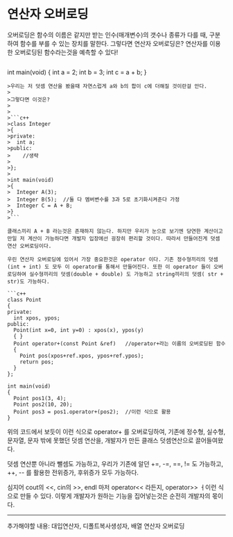 # 연산자 오버로딩

오버로딩은 함수의 이름은 같지만 받는 인수(매개변수)의 갯수나 종류가 다를 때, 구분하여 함수를 부를 수 있는 장치를 말한다. 그렇다면 연산자 오버로딩은? 연산자를 이용한 오버로딩된 함수라는것을 예측할 수 있다!
>```c++
int main(void)
{
  int a = 2;
  int b = 3;
  int c = a + b;
}
```
>우리는 저 덧셈 연산을 봤을때 자연스럽게 a와 b의 합이 c에 더해질 것이란걸 안다.
>
>그렇다면 이것은?
>
>
>```c++
>class Integer
>{
>private:
>  int a;
>public:
>    //생략
>
>};
>
>int main(void)
>{
>  Integer A(3);
>  Integer B(5);  //둘 다 멤버변수를 3과 5로 초기화시켜준다 가정
>  Integer C = A + B;
>}
>```

클래스끼리 A + B 라는것은 존재하지 않는다. 하지만 우리가 눈으로 보기엔 당연한 계산이고 만일 저 계산이 가능하다면 개발자 입장에선 굉장히 편리할 것이다. 따라서 만들어진게 덧셈 연산 오버로딩이다.

우린 연산자 오버로딩에 있어서 가장 중요한것은 operator 이다. 기존 정수형끼리의 덧셈(int + int) 도 모두 이 operator를 통해서 만들어진다. 또한 이 operator 들이 오버로딩하여 실수형끼리의 덧셈(double + double) 도 가능하고 string끼리의 덧셈( str + str)도 가능하다.

```c++
class Point
{
private:
  int xpos, ypos;
public:
  Point(int x=0, int y=0) : xpos(x), ypos(y)
  { }
  Point operator+(const Point &ref)   //operator+라는 이름의 오버로딩된 함수
  {
    Point pos(xpos+ref.xpos, ypos+ref.ypos);
    return pos;
  }
};

int main(void)
{
  Point pos1(3, 4);
  Point pos2(10, 20);
  Point pos3 = pos1.operator+(pos2);  //이런 식으로 활용
}
```
위의 코드에서 보듯이 이런 식으로 operator+ 를 오버로딩하여, 기존에 정수형, 실수형, 문자열, 문자 밖에 못했던 덧셈 연산을, 개발자가 만든 클래스 덧셈연산으로 끌어들여왔다.

덧셈 연산뿐 아니라 뺄셈도 가능하고, 우리가 기존에 알던 +=, -=, ==, != 도 가능하고, ++, -- 를 활용한 전위증가, 후위증가 모두 가능하다.

심지어 cout의 <<, cin의 >>, endl 마저 operator<< 라든지, operator>> ㅓ이런 식으로 만들 수 있다. 이렇게 개발자가 원하는 기능을 집어넣는것은 순전히 개발자의 몫이다.


---
추가해야할 내용: 대입연산자, 디폴트복사생성자, 배열 연산자 오버로딩
